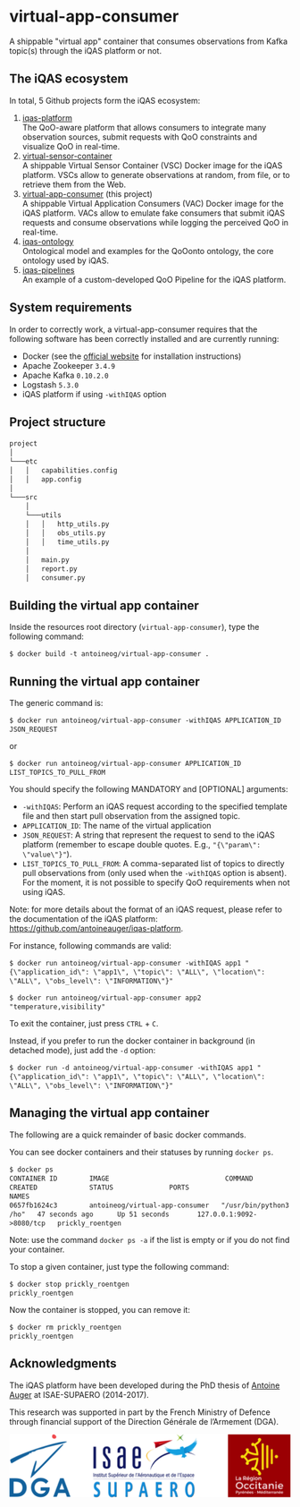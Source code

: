 # virtual-app-consumer
A shippable "virtual app" container that consumes observations from Kafka topic(s) through the iQAS platform or not.

## The iQAS ecosystem

In total, 5 Github projects form the iQAS ecosystem:
1. [iqas-platform](https://github.com/antoineauger/iqas-platform) <br/>The QoO-aware platform that allows consumers to integrate many observation sources, submit requests with QoO constraints and visualize QoO in real-time.
2. [virtual-sensor-container](https://github.com/antoineauger/virtual-sensor-container) <br/>A shippable Virtual Sensor Container (VSC) Docker image for the iQAS platform. VSCs allow to generate observations at random, from file, or to retrieve them from the Web.
3. [virtual-app-consumer](https://github.com/antoineauger/virtual-app-consumer) (this project)<br/>A shippable Virtual Application Consumers (VAC) Docker image for the iQAS platform. VACs allow to emulate fake consumers that submit iQAS requests and consume observations while logging the perceived QoO in real-time.
4. [iqas-ontology](https://github.com/antoineauger/iqas-ontology) <br/>Ontological model and examples for the QoOonto ontology, the core ontology used by iQAS.
5. [iqas-pipelines](https://github.com/antoineauger/iqas-pipelines) <br/>An example of a custom-developed QoO Pipeline for the iQAS platform.

## System requirements

In order to correctly work, a virtual-app-consumer requires that the following software has been correctly installed and are currently running:
* Docker (see the [official website](https://www.docker.com/) for installation instructions)
* Apache Zookeeper `3.4.9`
* Apache Kafka `0.10.2.0`
* Logstash `5.3.0`
* iQAS platform if using `-withIQAS` option

## Project structure

```
project
│
└───etc
│   │   capabilities.config
│   │   app.config
│
└───src
    │
    └───utils
    │   │   http_utils.py
    │   │   obs_utils.py
    │   │   time_utils.py
    │
    │   main.py
    │   report.py
    │   consumer.py
```

## Building the virtual app container
Inside the resources root directory (`virtual-app-consumer`), type the following command:
```
$ docker build -t antoineog/virtual-app-consumer .
```

## Running the virtual app container
The generic command is:
```
$ docker run antoineog/virtual-app-consumer -withIQAS APPLICATION_ID JSON_REQUEST
```
or
```
$ docker run antoineog/virtual-app-consumer APPLICATION_ID LIST_TOPICS_TO_PULL_FROM
```

You should specify the following MANDATORY and [OPTIONAL] arguments:

* `-withIQAS`: Perform an iQAS request according to the specified template file and then start pull observation from the assigned topic.
* `APPLICATION_ID`: The name of the virtual application
* `JSON_REQUEST`: A string that represent the request to send to the iQAS platform (remember to escape double quotes. E.g., `"{\"param\": \"value\"}"`).
* `LIST_TOPICS_TO_PULL_FROM`: A comma-separated list of topics to directly pull observations from (only used when the `-withIQAS` option is absent). For the moment, it is not possible to specify QoO requirements when not using iQAS.

Note: for more details about the format of an iQAS request, please refer to the documentation of the iQAS platform: <https://github.com/antoineauger/iqas-platform>.

For instance, following commands are valid:
```
$ docker run antoineog/virtual-app-consumer -withIQAS app1 "{\"application_id\": \"app1\", \"topic\": \"ALL\", \"location\": \"ALL\", \"obs_level\": \"INFORMATION\"}"
```

```
$ docker run antoineog/virtual-app-consumer app2 "temperature,visibility"
```

To exit the container, just press `CTRL` + `C`.

Instead, if you prefer to run the docker container in background (in detached mode), just add the `-d` option:
```
$ docker run -d antoineog/virtual-app-consumer -withIQAS app1 "{\"application_id\": \"app1\", \"topic\": \"ALL\", \"location\": \"ALL\", \"obs_level\": \"INFORMATION\"}"
```

## Managing the virtual app container

The following are a quick remainder of basic docker commands.

You can see docker containers and their statuses by running `docker ps`.
```
$ docker ps
CONTAINER ID        IMAGE                             COMMAND                  CREATED             STATUS              PORTS                      NAMES
0657fb1624c3        antoineog/virtual-app-consumer   "/usr/bin/python3 /ho"   47 seconds ago      Up 51 seconds       127.0.0.1:9092->8080/tcp   prickly_roentgen
```
Note: use the command `docker ps -a` if the list is empty or if you do not find your container.

To stop a given container, just type the following command:
```
$ docker stop prickly_roentgen
prickly_roentgen
```

Now the container is stopped, you can remove it:
```
$ docker rm prickly_roentgen
prickly_roentgen
```

## Acknowledgments

The iQAS platform have been developed during the PhD thesis of [Antoine Auger](https://antoineauger.fr/) at ISAE-SUPAERO (2014-2017).

This research was supported in part by the French Ministry of Defence through financial support of the Direction Générale de l’Armement (DGA).

![banniere](https://github.com/antoineauger/iqas-platform/blob/master/src/main/resources/web/figures/banniere.png?raw=true "Banniere")
